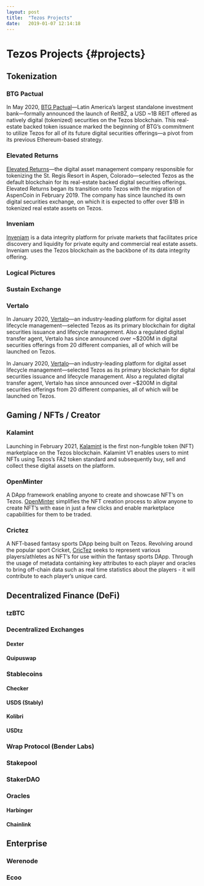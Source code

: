 ```yaml
---
layout: post
title:  "Tezos Projects"
date:   2019-01-07 12:14:18
---
```

# Tezos Projects {#projects}

## Tokenization

### BTG Pactual
In May 2020, [BTG Pactual](https://www.btgpactual.com/)—Latin America’s largest standalone investment bank—formally announced the launch of ReitBZ, a USD ~1B REIT offered as natively digital (tokenized) securities on the Tezos blockchain. This real-estate backed token issuance marked the beginning of BTG’s commitment to utilize Tezos for all of its future digital securities offerings—a pivot from its previous Ethereum-based strategy.

### Elevated Returns
[Elevated Returns](https://www.elevatedreturns.com/)—the digital asset management company responsible for tokenizing the St. Regis Resort in Aspen, Colorado—selected Tezos as the default blockchain for its real-estate backed digital securities offerings. Elevated Returns began its transition onto Tezos with the migration of AspenCoin in February 2019. The company has since launched its own digital securities exchange, on which it is expected to offer over $1B in tokenized real estate assets on Tezos. 

### Inveniam
[Inveniam](https://inveniam.io/) is a data integrity platform for private markets that facilitates price discovery and liquidity for private equity and commercial real estate assets. Inveniam uses the Tezos blockchain as the backbone of its data integrity offering.

### Logical Pictures

### Sustain Exchange

### Vertalo
In January 2020, [Vertalo](https://www.vertalo.com/)—an industry-leading platform for digital asset lifecycle management—selected Tezos as its primary blockchain for digital securities issuance and lifecycle management. Also a regulated digital transfer agent, Vertalo has since announced over ~$200M in digital securities offerings from 20 different companies, all of which will be launched on Tezos.

In January 2020, [Vertalo](https://www.vertalo.com)—an industry-leading platform for digital asset lifecycle management—selected Tezos as its primary blockchain for digital securities issuance and lifecycle management. Also a regulated digital transfer agent, Vertalo has since announced over ~$200M in digital securities offerings from 20 different companies, all of which will be launched on Tezos.

## Gaming / NFTs / Creator

### Kalamint
Launching in February 2021, [Kalamint](https://kalamint.io/) is the first non-fungible token (NFT) marketplace on the Tezos blockchain. Kalamint V1 enables users to mint NFTs using Tezos’s FA2 token standard and subsequently buy, sell and collect these digital assets on the platform. 

### OpenMinter
A DApp framework enabling anyone to create and showcase NFT’s on Tezos. [OpenMinter](https://github.com/tqtezos/minter) simplifies the NFT creation process to allow anyone to create NFT’s with ease in just a few clicks and enable marketplace capabilities for them to be traded. 

### Crictez
A NFT-based fantasy sports DApp being built on Tezos. Revolving around the popular sport Cricket, [CricTez](https://forum.tezosagora.org/t/crictez-a-non-fungible-token-nft-based-fantasy-sports-game-built-on-tezos/2599) seeks to represent various players/athletes as NFT’s for use within the fantasy sports DApp. Through the usage of metadata containing key attributes to each player and oracles to bring off-chain data such as real time statistics about the players - it will contribute to each player’s unique card.

## Decentralized Finance (DeFi)

### tzBTC

### Decentralized Exchanges

#### Dexter

#### Quipuswap

### Stablecoins

#### Checker

#### USDS (Stably)

#### Kolibri

#### USDtz

### Wrap Protocol (Bender Labs)

### Stakepool

### StakerDAO

### Oracles

#### Harbinger

#### Chainlink

## Enterprise


### Werenode

### Ecoo

